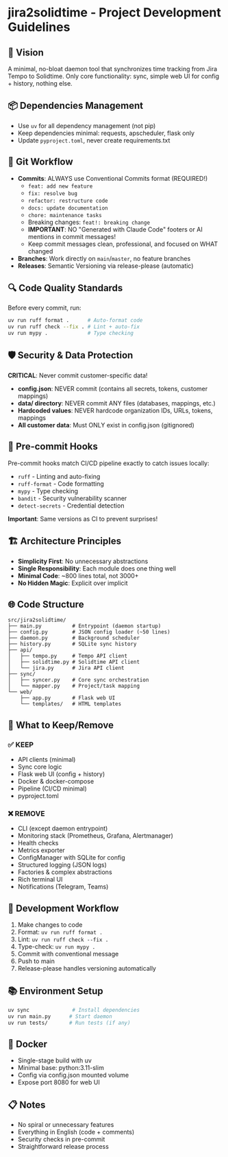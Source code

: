 # jira2solidtime - Project Development Guidelines

## 🎯 Vision
A minimal, no-bloat daemon tool that synchronizes time tracking from Jira Tempo to Solidtime.
Only core functionality: sync, simple web UI for config + history, nothing else.

## 📦 Dependencies Management
- Use `uv` for all dependency management (not pip)
- Keep dependencies minimal: requests, apscheduler, flask only
- Update `pyproject.toml`, never create requirements.txt

## 💬 Git Workflow
- **Commits**: ALWAYS use Conventional Commits format (REQUIRED!)
  - `feat: add new feature`
  - `fix: resolve bug`
  - `refactor: restructure code`
  - `docs: update documentation`
  - `chore: maintenance tasks`
  - Breaking changes: `feat!: breaking change`
  - **IMPORTANT**: NO "Generated with Claude Code" footers or AI mentions in commit messages!
  - Keep commit messages clean, professional, and focused on WHAT changed
- **Branches**: Work directly on `main`/`master`, no feature branches
- **Releases**: Semantic Versioning via release-please (automatic)

## 🔍 Code Quality Standards
Before every commit, run:
```bash
uv run ruff format .      # Auto-format code
uv run ruff check --fix . # Lint + auto-fix
uv run mypy .             # Type checking
```

## 🛡️ Security & Data Protection
**CRITICAL**: Never commit customer-specific data!
- **config.json**: NEVER commit (contains all secrets, tokens, customer mappings)
- **data/ directory**: NEVER commit ANY files (databases, mappings, etc.)
- **Hardcoded values**: NEVER hardcode organization IDs, URLs, tokens, mappings
- **All customer data**: Must ONLY exist in config.json (gitignored)

## 🔐 Pre-commit Hooks
Pre-commit hooks match CI/CD pipeline exactly to catch issues locally:
- `ruff` - Linting and auto-fixing
- `ruff-format` - Code formatting
- `mypy` - Type checking
- `bandit` - Security vulnerability scanner
- `detect-secrets` - Credential detection

**Important**: Same versions as CI to prevent surprises!

## 🏗️ Architecture Principles
- **Simplicity First**: No unnecessary abstractions
- **Single Responsibility**: Each module does one thing well
- **Minimal Code**: ~800 lines total, not 3000+
- **No Hidden Magic**: Explicit over implicit

## 🌐 Code Structure
```
src/jira2solidtime/
├── main.py          # Entrypoint (daemon startup)
├── config.py        # JSON config loader (~50 lines)
├── daemon.py        # Background scheduler
├── history.py       # SQLite sync history
├── api/
│   ├── tempo.py     # Tempo API client
│   ├── solidtime.py # Solidtime API client
│   └── jira.py      # Jira API client
├── sync/
│   ├── syncer.py    # Core sync orchestration
│   └── mapper.py    # Project/task mapping
└── web/
    ├── app.py       # Flask web UI
    └── templates/   # HTML templates
```

## 📝 What to Keep/Remove

### ✅ KEEP
- API clients (minimal)
- Sync core logic
- Flask web UI (config + history)
- Docker & docker-compose
- Pipeline (CI/CD minimal)
- pyproject.toml

### ❌ REMOVE
- CLI (except daemon entrypoint)
- Monitoring stack (Prometheus, Grafana, Alertmanager)
- Health checks
- Metrics exporter
- ConfigManager with SQLite for config
- Structured logging (JSON logs)
- Factories & complex abstractions
- Rich terminal UI
- Notifications (Telegram, Teams)

## 🚀 Development Workflow
1. Make changes to code
2. Format: `uv run ruff format .`
3. Lint: `uv run ruff check --fix .`
4. Type-check: `uv run mypy .`
5. Commit with conventional message
6. Push to main
7. Release-please handles versioning automatically

## 📚 Environment Setup
```bash
uv sync              # Install dependencies
uv run main.py      # Start daemon
uv run tests/       # Run tests (if any)
```

## 🐳 Docker
- Single-stage build with uv
- Minimal base: python:3.11-slim
- Config via config.json mounted volume
- Expose port 8080 for web UI

## 📋 Notes
- No spiral or unnecessary features
- Everything in English (code + comments)
- Security checks in pre-commit
- Straightforward release process
